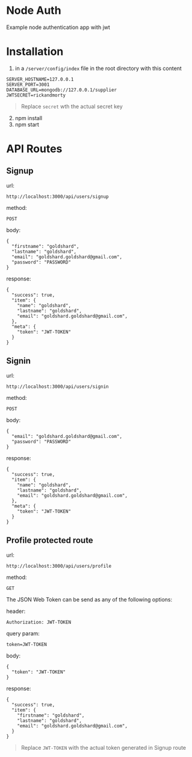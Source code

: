 # Node Auth

Example node authentication app with jwt

# Installation

1. in a `/server/config/index` file in the root directory with this content
```
SERVER_HOSTNAME=127.0.0.1
SERVER_PORT=3001
DATABASE_URL=mongodb://127.0.0.1/supplier
JWTSECRET=rickandmorty
```
> Replace `secret` wth the actual secret key

2. npm install
3. npm start

# API Routes

## Signup
url:
```
http://localhost:3000/api/users/signup
```
method:
```
POST
```
body:
```
{
  "firstname": "goldshard",
  "lastname": "goldshard",
  "email": "goldshard.goldshard@gmail.com",
  "password": "PASSWORD"
}
```
response: 
```
{
  "success": true,
  "item": {
    "name": "goldshard",
    "lastname": "goldshard",
    "email": "goldshard.goldshard@gmail.com",
  },
  "meta": {
    "token": "JWT-TOKEN"
  }
}
```

## Signin
url:
```
http://localhost:3000/api/users/signin
```
method:
```
POST
```
body:
```
{
  "email": "goldshard.goldshard@gmail.com",
  "password": "PASSWORD"
}
```
response: 
```
{
  "success": true,
  "item": {
    "name": "goldshard",
    "lastname": "goldshard",
    "email": "goldshard.goldshard@gmail.com",
  },
  "meta": {
    "token": "JWT-TOKEN"
  }
}
```

## Profile protected route
url:
```
http://localhost:3000/api/users/profile
```
method:
```
GET
```
The JSON Web Token can be send as any of the following options:

header:
```
Authorization: JWT-TOKEN
```

query param:
```
token=JWT-TOKEN
```

body:
```
{
  "token": "JWT-TOKEN"
}
```

response:
```
{
  "success": true,
  "item": {
    "firstname": "goldshard",
    "lastname": "goldshard",
    "email": "goldshard.goldshard@gmail.com",
  }
}
```
> Replace `JWT-TOKEN` with the actual token generated in Signup route
